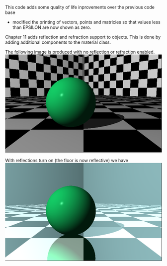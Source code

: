 This code adds some quality of life inprovements over the previous code
base
* modified the printing of vectors, points and matricies so that values 
less than EPSILON are now shown as zero.

Chapter 11 adds reflection and refraction support to objects.  This is 
done by adding additional components to the material class.

The following image is produced with no reflection or refraction enabled.
![Chapter10a](../images/chapter10a.png)

With reflections turn on (the floor is now reflective) we have
![Chapter11a](../images/chapter11a.png)
